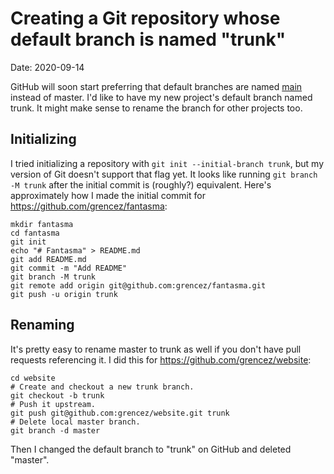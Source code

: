 
# Creating a Git repository whose default branch is named "trunk"

Date: 2020-09-14

GitHub will soon start preferring that default branches are named [main](https://github.com/github/renaming#why-main) instead of master.
I'd like to have my new project's default branch named trunk.
It might make sense to rename the branch for other projects too.

## Initializing

I tried initializing a repository with `git init --initial-branch trunk`, but my version of Git doesn't support that flag yet.
It looks like running `git branch -M trunk` after the initial commit is (roughly?) equivalent.
Here's approximately how I made the initial commit for https://github.com/grencez/fantasma:

```shell
mkdir fantasma
cd fantasma
git init
echo "# Fantasma" > README.md
git add README.md
git commit -m "Add README"
git branch -M trunk
git remote add origin git@github.com:grencez/fantasma.git
git push -u origin trunk
```

## Renaming

It's pretty easy to rename master to trunk as well if you don't have pull requests referencing it.
I did this for https://github.com/grencez/website:

```shell
cd website
# Create and checkout a new trunk branch.
git checkout -b trunk
# Push it upstream.
git push git@github.com:grencez/website.git trunk
# Delete local master branch.
git branch -d master
```

Then I changed the default branch to "trunk" on GitHub and deleted "master".
